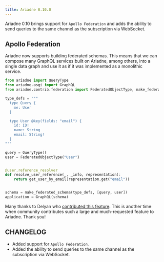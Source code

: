 ```yaml
---
title: Ariadne 0.10.0
---
```


Ariadne 0.10 brings support for `Apollo Federation` and adds the ability to send queries to the same channel as the subscription via WebSocket.


<!--truncate-->


## Apollo Federation

Ariadne now supports building federated schemas. This means that we can compose many GraphQL services built on Ariadne, among others, into a single data graph and use it as if it was implemented as a monolithic service.

```python
from ariadne import QueryType
from ariadne.asgi import GraphQL
from ariadne.contrib.federation import FederatedObjectType, make_federated_schema

type_defs = """
  type Query {
    me: User
  }

  type User @key(fields: "email") {
    id: ID!
    name: String
    email: String!
  }
"""

query = QueryType()
user = FederatedObjectType("User")


@user.reference_resolver
def resolve_user_reference(_, _info, representation):
    return get_user_by_email(representation.get("email"))


schema = make_federated_schema(type_defs, [query, user])
application = GraphQL(schema)
```

Many thanks to Delyan who [contributed this feature](https://github.com/mirumee/ariadne/pull/285). This is another time when community contributes such a large and much-requested feature to Ariadne. Thank you!


## CHANGELOG

- Added support for `Apollo Federation`.
- Added the ability to send queries to the same channel as the subscription via WebSocket.

